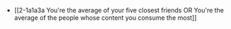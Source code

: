 - [[2-1a1a3a You're the average of your five closest friends OR You're the average of the people whose content you consume the most]]
<br>
